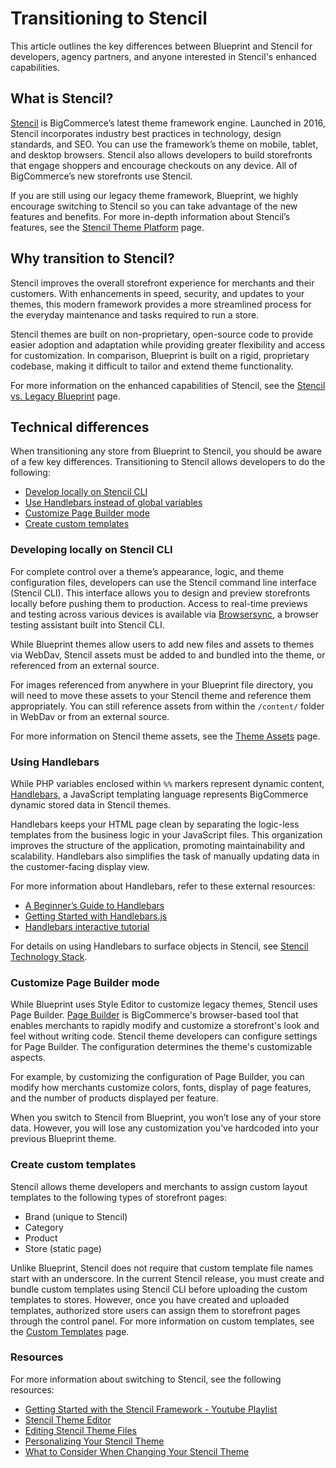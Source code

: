 # Transitioning to Stencil



This article outlines the key differences between Blueprint and Stencil for developers, agency partners, and anyone interested in Stencil's enhanced capabilities.

##  What is Stencil?

[Stencil](/stencil-docs/getting-started/about-stencil) is BigCommerce’s latest theme framework engine. Launched in 2016, Stencil incorporates industry best practices in technology, design standards, and SEO. You can use the framework’s theme on mobile, tablet, and desktop browsers. Stencil also allows developers to build storefronts that engage shoppers and encourage checkouts on any device. All of BigCommerce’s new storefronts use Stencil.

If you are still using our legacy theme framework, Blueprint, we highly encourage switching to Stencil so you can take advantage of the new features and benefits. For more in-depth information about Stencil’s features, see the [Stencil Theme Platform](https://support.bigcommerce.com/s/article/The-Stencil-Theme-Platform#features) page.

## Why transition to Stencil?

Stencil improves the overall storefront experience for merchants and their customers. With enhancements in speed, security, and updates to your themes, this modern framework provides a more streamlined process for the everyday maintenance and tasks required to run a store.

Stencil themes are built on non-proprietary, open-source code to provide easier adoption and adaptation while providing greater flexibility and access for customization. In comparison, Blueprint is built on a rigid, proprietary codebase, making it difficult to tailor and extend theme functionality.

For more information on the enhanced capabilities of Stencil, see the [Stencil vs. Legacy Blueprint](https://support.bigcommerce.com/s/article/The-Stencil-Theme-Platform#compare) page.

## Technical differences

When transitioning any store from Blueprint to Stencil, you should be aware of a few key differences. Transitioning to Stencil allows developers to do the following:
- [Develop locally on Stencil CLI](#developing-locally-on-stencil-cli)
- [Use Handlebars instead of global variables](#using-handlebars)
- [Customize Page Builder mode](#customize-page-builder-mode)
- [Create custom templates](#create-custom-templates)


### Developing locally on Stencil CLI

For complete control over a theme’s appearance, logic, and theme configuration files, developers can use the Stencil command line interface (Stencil CLI). This interface allows you to design and preview storefronts locally before pushing them to production. Access to real-time previews and testing across various devices is available via [Browsersync](https://www.browsersync.io/), a browser testing assistant built into Stencil CLI.


While Blueprint themes allow users to add new files and assets to themes via WebDav, Stencil assets must be added to and bundled into the theme, or referenced from an external source.

For images referenced from anywhere in your Blueprint file directory, you will need to move these assets to your Stencil theme and reference them appropriately. You can still reference assets from within the `/content/` folder in WebDav or from an external source.

For more information on Stencil theme assets, see the [Theme Assets](/stencil-docs/storefront-customization/theme-assets) page.

### Using Handlebars


While PHP variables enclosed within `%%` markers represent dynamic content, [Handlebars](https://handlebarsjs.com/), a JavaScript templating language represents BigCommerce dynamic stored data in Stencil themes.

Handlebars keeps your HTML page clean by separating the logic-less templates from the business logic in your JavaScript files. This organization improves the structure of the application, promoting maintainability and scalability. Handlebars also simplifies the task of manually updating data in the customer-facing display view.


For more information about Handlebars, refer to these external resources:
- [A Beginner’s Guide to Handlebars](https://www.sitepoint.com/a-beginners-guide-to-handlebars/)
- [Getting Started with Handlebars.js](http://blog.teamtreehouse.com/getting-started-with-handlebars-js)
- [Handlebars interactive tutorial](http://tryhandlebarsjs.com/)

For details on using Handlebars to surface objects in Stencil, see [Stencil Technology Stack](/stencil-docs/getting-started/stencil-technology-stack).

### Customize Page Builder mode

While Blueprint uses Style Editor to customize legacy themes, Stencil uses Page Builder. [Page Builder](https://support.bigcommerce.com/s/article/Page-Builder) is BigCommerce's browser-based tool that enables merchants to rapidly modify and customize a storefront's look and feel without writing code. Stencil theme developers can configure settings for Page Builder. The configuration determines the theme's customizable aspects.

For example, by customizing the configuration of Page Builder, you can modify how merchants customize colors, fonts, display of page features, and the number of products displayed per feature.

When you switch to Stencil from Blueprint, you won’t lose any of your store data. However, you will lose any customization you’ve hardcoded into your previous Blueprint theme.

### Create custom templates

Stencil allows theme developers and merchants to assign custom layout templates to the following types of storefront pages:
- Brand (unique to Stencil)
- Category
- Product
- Store (static page)

Unlike Blueprint, Stencil does not require that custom template file names start with an underscore. In the current Stencil release, you must create and bundle custom templates using Stencil CLI before uploading the custom templates to stores. However, once you have created and uploaded templates, authorized store users can assign them to storefront pages through the control panel. For more information on custom templates, see the [Custom Templates](/stencil-docs/storefront-customization/custom-templates) page.

### Resources

For more information about switching to Stencil, see the following resources:
- [Getting Started with the Stencil Framework - Youtube Playlist](https://www.youtube.com/watch?v=s5_GjU51h-w&list=PLwTYtMwfzbe7EZiIWPAmPtuwRHkY7BG-0&index=1)
- [Stencil Theme Editor](https://support.bigcommerce.com/s/article/Stencil-Themes)
- [Editing Stencil Theme Files](https://support.bigcommerce.com/s/article/Stencil-Themes#edit)
- [Personalizing Your Stencil Theme](https://support.bigcommerce.com/articles/Learning/Personalizing-your-New-Theme)
- [What to Consider When Changing Your Stencil Theme](https://support.bigcommerce.com/s/article/What-to-Consider-When-Changing-Your-Theme)
